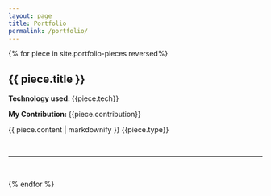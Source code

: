 ```yaml
---
layout: page
title: Portfolio
permalink: /portfolio/
---
```

{% for piece in site.portfolio-pieces reversed%}
  <h2>{{ piece.title }}</h2>
  

  <p><b>Technology used: </b>{{piece.tech}}
  <p><b>My Contribution: </b>{{piece.contribution}}
  <p>{{ piece.content | markdownify }} <span>{{piece.type}}</span></p>
  <br/>
  <hr>
  <br/>
  
{% endfor %}
